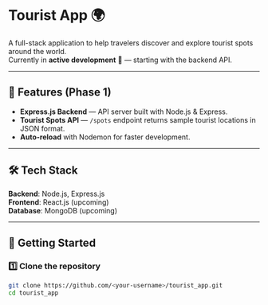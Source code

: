 # Tourist App 🌍

A full-stack application to help travelers discover and explore tourist spots around the world.  
Currently in **active development** 🚧 — starting with the backend API.

---

## 📌 Features (Phase 1)
- **Express.js Backend** — API server built with Node.js & Express.
- **Tourist Spots API** — `/spots` endpoint returns sample tourist locations in JSON format.
- **Auto-reload** with Nodemon for faster development.

---

## 🛠️ Tech Stack
**Backend**: Node.js, Express.js  
**Frontend**: React.js (upcoming)  
**Database**: MongoDB (upcoming)  

---

## 🚀 Getting Started
### 1️⃣ Clone the repository
```bash
git clone https://github.com/<your-username>/tourist_app.git
cd tourist_app
